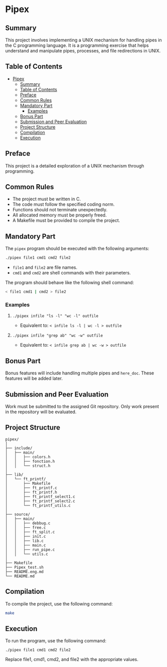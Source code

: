# Pipex

## Summary

This project involves implementing a UNIX mechanism for handling pipes in the C programming
language. It is a programming exercise that helps understand and manipulate pipes, processes, and
file redirections in UNIX.

## Table of Contents

- [Pipex](#pipex)
	- [Summary](#summary)
	- [Table of Contents](#table-of-contents)
	- [Preface](#preface)
	- [Common Rules](#common-rules)
	- [Mandatory Part](#mandatory-part)
		- [Examples](#examples)
	- [Bonus Part](#bonus-part)
	- [Submission and Peer Evaluation](#submission-and-peer-evaluation)
	- [Project Structure](#project-structure)
	- [Compilation](#compilation)
	- [Execution](#execution)

## Preface

This project is a detailed exploration of a UNIX mechanism through programming.

## Common Rules

- The project must be written in C.
- The code must follow the specified coding norm.
- Functions should not terminate unexpectedly.
- All allocated memory must be properly freed.
- A Makefile must be provided to compile the project.

## Mandatory Part

The `pipex` program should be executed with the following arguments:

```bash
./pipex file1 cmd1 cmd2 file2
```

- `file1` and `file2` are file names.
- `cmd1` and `cmd2` are shell commands with their parameters.

The program should behave like the following shell command:

```bash
< file1 cmd1 | cmd2 > file2
```

### Examples

1. `./pipex infile "ls -l" "wc -l" outfile`

   - Equivalent to: `< infile ls -l | wc -l > outfile`

2. `./pipex infile "grep ab" "wc -w" outfile`
   - Equivalent to: `< infile grep ab | wc -w > outfile`

## Bonus Part

Bonus features will include handling multiple pipes and `here_doc`. These features will be added
later.

## Submission and Peer Evaluation

Work must be submitted to the assigned Git repository. Only work present in the repository will be
evaluated.

## Project Structure

```
pipex/
│
├── include/
│   ├── main/
│   │   ├── colors.h
│   │   ├── fonction.h
│   │   └── struct.h
│
├── lib/
│   └── ft_printf/
│       ├── Makefile
│       ├── ft_printf.c
│       ├── ft_printf.h
│       ├── ft_printf_select1.c
│       ├── ft_printf_select2.c
│       └── ft_printf_utils.c
│
├── source/
│   ├── main/
│   │   ├── debbug.c
│   │   ├── free.c
│   │   ├── ft_split.c
│   │   ├── init.c
│   │   ├── lib.c
│   │   ├── main.c
│   │   ├── run_pipe.c
│   │   └── utils.c
│
├── Makefile
├── Pipex_test.sh
├── README.eng.md
└── README.md
```

## Compilation

To compile the project, use the following command:

```sh
make
```

## Execution

To run the program, use the following command:

```
./pipex file1 cmd1 cmd2 file2
```

Replace file1, cmd1, cmd2, and file2 with the appropriate values.
